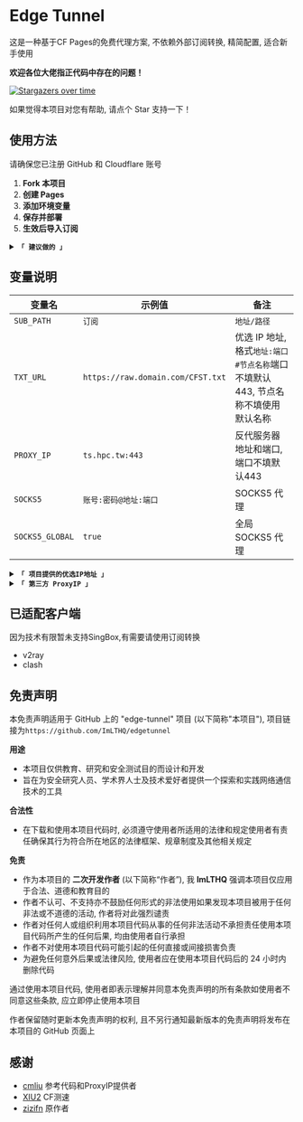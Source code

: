 # Edge Tunnel

这是一种基于CF Pages的免费代理方案, 不依赖外部订阅转换, 精简配置, 适合新手使用

**欢迎各位大佬指正代码中存在的问题！**

[![Stargazers over time](https://starchart.cc/ImLTHQ/edgetunnel.svg?variant=adaptive)](https://starchart.cc/ImLTHQ/edgetunnel)

如果觉得本项目对您有帮助, 请点个 Star 支持一下！

## 使用方法

请确保您已注册 GitHub 和 Cloudflare 账号

1. **Fork 本项目**
2. **创建 Pages**
3. **添加环境变量**
4. **保存并部署**
5. **生效后导入订阅**

<details>
<summary><code><strong>「 建议做的 」</strong></code></summary>

**设置 GitHub Action 同步上游仓库**

1. 来到您 Fork 的仓库
2. 在 `Actions` 选项卡中, 点击 `Enable workflow`, 选择 `上游同步`
3. 启用此 Workflow 可以使您的仓库与作者的更新保持同步

</details>

## 变量说明

| 变量名 | 示例值 | 备注 |
|-|-|-|
| `SUB_PATH` | `订阅` | `地址/路径` |
| `TXT_URL` | `https://raw.domain.com/CFST.txt` | 优选 IP 地址, 格式`地址:端口#节点名称`端口不填默认 443, 节点名称不填使用默认名称 |
| `PROXY_IP` | `ts.hpc.tw:443` | 反代服务器 地址和端口, 端口不填默认443 |
| `SOCKS5` | `账号:密码@地址:端口` | SOCKS5 代理 |
| `SOCKS5_GLOBAL` | `true` | 全局 SOCKS5 代理 |

<details>
<summary><code><strong>「 项目提供的优选IP地址 」</strong></code></summary>

- `https://raw.githubusercontent.com/ImLTHQ/edgetunnel/main/CFST.txt`
- `https://raw.githubusercontent.com/ImLTHQ/edgetunnel/main/randomIP.txt`

</details>

<details>
<summary><code><strong>「 第三方 ProxyIP 」</strong></code></summary>

有能力请自建

- `ts.hpc.tw`
- `ProxyIP.US.CMLiussss.net`
- `ProxyIP.SG.CMLiussss.net`
- `ProxyIP.JP.CMLiussss.net`
- `ProxyIP.KR.CMLiussss.net`
- `ProxyIP.DE.tp2024.CMLiussss.net`
- `ProxyIP.Aliyun.CMLiussss.net`
- `ProxyIP.Oracle.CMLiussss.net`
- `ProxyIP.DigitalOcean.CMLiussss.net`
- `ProxyIP.Vultr.CMLiussss.net`
- `ProxyIP.Multacom.CMLiussss.net`

</details>

## 已适配客户端

因为技术有限暂未支持SingBox,有需要请使用订阅转换

- v2ray
- clash

## 免责声明

本免责声明适用于 GitHub 上的 "edge-tunnel" 项目 (以下简称"本项目"), 项目链接为`https://github.com/ImLTHQ/edgetunnel`

**用途**

- 本项目仅供教育、研究和安全测试目的而设计和开发
- 旨在为安全研究人员、学术界人士及技术爱好者提供一个探索和实践网络通信技术的工具

**合法性**

- 在下载和使用本项目代码时, 必须遵守使用者所适用的法律和规定使用者有责任确保其行为符合所在地区的法律框架、规章制度及其他相关规定

**免责**

- 作为本项目的 **二次开发作者** (以下简称“作者”), 我 **ImLTHQ** 强调本项目仅应用于合法、道德和教育目的
- 作者不认可、不支持亦不鼓励任何形式的非法使用如果发现本项目被用于任何非法或不道德的活动, 作者将对此强烈谴责
- 作者对任何人或组织利用本项目代码从事的任何非法活动不承担责任使用本项目代码所产生的任何后果, 均由使用者自行承担
- 作者不对使用本项目代码可能引起的任何直接或间接损害负责
- 为避免任何意外后果或法律风险, 使用者应在使用本项目代码后的 24 小时内删除代码

通过使用本项目代码, 使用者即表示理解并同意本免责声明的所有条款如使用者不同意这些条款, 应立即停止使用本项目

作者保留随时更新本免责声明的权利, 且不另行通知最新版本的免责声明将发布在本项目的 GitHub 页面上

## 感谢

- [cmliu](https://github.com/cmliu) 参考代码和ProxyIP提供者
- [XIU2](https://github.com/XIU2) CF测速
- [zizifn](https://github.com/zizifn) 原作者
